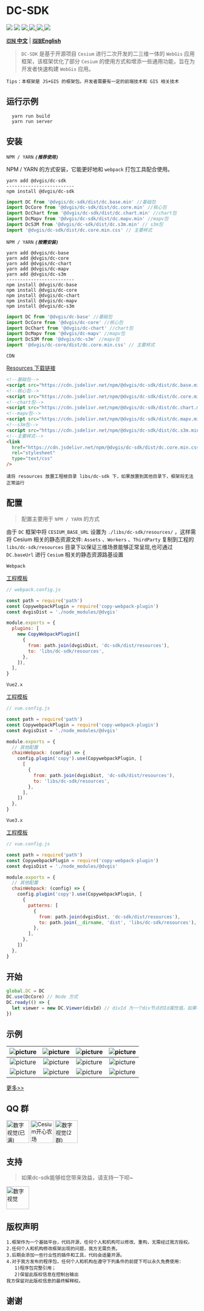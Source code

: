 # DC-SDK

<p>
<img src="https://img.shields.io/github/actions/workflow/status/dvgis/dc-sdk/build.yml"/>
<img src="https://img.shields.io/badge/license-Apache%202-blue"/>
<a href="https://www.npmjs.com/package/@dvgis/dc-sdk" target="_blank">
 <img src="https://img.shields.io/npm/v/@dvgis/dc-sdk?color=orange&logo=npm" />
</a>
<a href="https://www.npmjs.com/package/@dvgis/dc-sdk" target="_blank">
 <img src="https://img.shields.io/npm/dt/@dvgis/dc-sdk?logo=npm"/>
</a>
<a href="https://resource.dvgis.cn/dc-docs/v2.x/zh" target="_blank">
 <img src="https://img.shields.io/badge/docs-online-yellow.svg"/>
</a>
<a href="http://dc.dvgis.cn" target="_blank">
 <img src="https://img.shields.io/badge/demo-online-red.svg"/>
</a>
</p>

[**🇨🇳 中文**](./README_zh.md) | [**🇬🇧English**](./README.md)

> `DC-SDK` 是基于开源项目 `Cesium` 进行二次开发的二三维一体的 `WebGis` 应用框架，该框架优化了部分 `Cesium` 的使用方式和增添一些通用功能，旨在为开发者快速构建 `WebGis` 应用。

```warning
Tips：本框架是 JS+GIS 的框架包。开发者需要有一定的前端技术和 GIS 相关技术
```

## 运行示例

```shell
  yarn run build
  yarn run server
```

## 安装

`NPM / YARN` **_`(推荐使用)`_**

NPM / YARN 的方式安装，它能更好地和 `webpack` 打包工具配合使用。

```shell
yarn add @dvgis/dc-sdk
-------------------------
npm install @dvgis/dc-sdk
```

```js
import DC from '@dvgis/dc-sdk/dist/dc.base.min' //基础包
import DcCore from '@dvgis/dc-sdk/dist/dc.core.min' //核心包
import DcChart from '@dvgis/dc-sdk/dist/dc.chart.min' //chart包
import DcMapv from '@dvgis/dc-sdk/dist/dc.mapv.min' //mapv包
import DcS3M from '@dvgis/dc-sdk/dist/dc.s3m.min' // s3m包
import '@dvgis/dc-sdk/dist/dc.core.min.css' // 主要样式
```

`NPM / YARN` **_`(按需安装)`_**

```shell
yarn add @dvgis/dc-base
yarn add @dvgis/dc-core
yarn add @dvgis/dc-chart
yarn add @dvgis/dc-mapv
yarn add @dvgis/dc-s3m
-------------------------
npm install @dvgis/dc-base
npm install @dvgis/dc-core
npm install @dvgis/dc-chart
npm install @dvgis/dc-mapv
npm install @dvgis/dc-s3m
```

```js
import DC from '@dvgis/dc-base' //基础包
import DcCore from '@dvgis/dc-core' //核心包
import DcChart from '@dvgis/dc-chart' //chart包
import DcMapv from '@dvgis/dc-mapv' //mapv包
import DcS3M from '@dvgis/dc-s3m' //mapv包
import '@dvgis/dc-core/dist/dc.core.min.css' // 主要样式
```

`CDN`

[Resources 下载链接](https://github.com/dvgis/dc-sdk/releases)

```html
<!--基础包-->
<script src="https://cdn.jsdelivr.net/npm/@dvgis/dc-sdk/dist/dc.base.min.js"></script>
<!--核心包-->
<script src="https://cdn.jsdelivr.net/npm/@dvgis/dc-sdk/dist/dc.core.min.js"></script>
<!--chart包-->
<script src="https://cdn.jsdelivr.net/npm/@dvgis/dc-sdk/dist/dc.chart.min.js"></script>
<!--mapv包-->
<script src="https://cdn.jsdelivr.net/npm/@dvgis/dc-sdk/dist/dc.mapv.min.js"></script>
<!--s3m包-->
<script src="https://cdn.jsdelivr.net/npm/@dvgis/dc-sdk/dist/dc.s3m.min.js"></script>
<!--主要样式-->
<link
  href="https://cdn.jsdelivr.net/npm/@dvgis/dc-sdk/dist/dc.core.min.css"
  rel="stylesheet"
  type="text/css"
/>
```

```
请将 resources 放置工程根目录 libs/dc-sdk 下，如果放置到其他目录下，框架将无法正常运行
```

## 配置

> 配置主要用于 `NPM / YARN` 的方式

由于 `DC` 框架中将 `CESIUM_BASE_URL` 设置为 `./libs/dc-sdk/resources/` ，这样需将 Cesium 相关的静态资源文件: `Assets` 、`Workers` 、`ThirdParty` 复制到工程的 `libs/dc-sdk/resources` 目录下以保证三维场景能够正常呈现,也可通过 `DC.baseUrl` 进行 `Cesium` 相关的静态资源路基设置

`Webpack`

[工程模板](https://github.com/cavencj/dc-vue-app)

```js
// webpack.config.js

const path = require('path')
const CopywebpackPlugin = require('copy-webpack-plugin')
const dvgisDist = './node_modules/@dvgis'

module.exports = {
  plugins: [
    new CopyWebpackPlugin([
      {
        from: path.join(dvgisDist, 'dc-sdk/dist/resources'),
        to: 'libs/dc-sdk/resources',
      },
    ]),
  ],
}
```

`Vue2.x`

[工程模板](https://github.com/dvgis/dc-vue)

```js
// vue.config.js

const path = require('path')
const CopywebpackPlugin = require('copy-webpack-plugin')
const dvgisDist = './node_modules/@dvgis'

module.exports = {
  // 其他配置
  chainWebpack: (config) => {
    config.plugin('copy').use(CopywebpackPlugin, [
      [
        {
          from: path.join(dvgisDist, 'dc-sdk/dist/resources'),
          to: 'libs/dc-sdk/resources',
        },
      ],
    ])
  },
}
```

`Vue3.x`

[工程模板](https://github.com/dvgis/dc-vue-next)

```js
// vue.config.js

const path = require('path')
const CopywebpackPlugin = require('copy-webpack-plugin')
const dvgisDist = './node_modules/@dvgis'

module.exports = {
  // 其他配置
  chainWebpack: (config) => {
    config.plugin('copy').use(CopywebpackPlugin, [
      {
        patterns: [
          {
            from: path.join(dvgisDist, 'dc-sdk/dist/resources'),
            to: path.join(__dirname, 'dist', 'libs/dc-sdk/resources'),
          },
        ],
      },
    ])
  },
}
```


## 开始

```js
global.DC = DC
DC.use(DcCore) // Node 方式
DC.ready(() => {
  let viewer = new DC.Viewer(divId) // divId 为一个div节点的Id属性值，如果不传入，会无法初始化3D场景
})
```

## 示例

|  ![picture](http://dc.dvgis.cn/examples/images/baselayer/baidu.png?v=3) | ![picture](http://dc.dvgis.cn/examples/images/baselayer/tdt.png?v=2) | ![picture](http://dc.dvgis.cn/examples/images/baselayer/arcgis.png?v=3) | ![picture](http://dc.dvgis.cn/examples/images/mini-scene/china.gif) |
|  :-----------------------------------------------------------: | :-----------------------------------------------------------: | :------------------------------------------------------------------: | :--------------------------------------------------------------: |
|  ![picture](http://dc.dvgis.cn/examples/images/mini-scene/dfmz.gif) | ![picture](http://dc.dvgis.cn/examples/images/mini-scene/factory.gif?v=1) | ![picture](http://dc.dvgis.cn/examples/images/layer/cluster_circle.gif) | ![picture](http://dc.dvgis.cn/examples/images/model/shp_custom_shader.gif) |
|  ![picture](http://dc.dvgis.cn/examples/images/overlay/polyline_image_trail.gif) | ![picture](http://dc.dvgis.cn/examples/images/overlay/wall_trail.gif?v=1) | ![picture](http://dc.dvgis.cn/examples/images/overlay/water.gif?v=2)  |  ![picture](http://dc.dvgis.cn/examples/images/overlay/plot-overlay.png?v=3)   |

[更多>>](http://dc.dvgis.cn/#/examples)

## QQ 群

<p>
<img src="http://dc.dvgis.cn/examples/images/base/q1.png?v=2" style="width:60px;height:60px" title="数字视觉(已满)"/>
<img src="http://dc.dvgis.cn/examples/images/base/q2.png?v=6" style="width:60px;height:60px" title="Cesium开心农场"/>
<img src="http://dc.dvgis.cn/examples/images/base/q3.png?v=6" style="width:60px;height:60px" title="数字视觉(2群)"/>
</p>

## 支持

> 如果dc-sdk能够给您带来效益，请支持一下呗~
<p>
<img src="http://dc.dvgis.cn/examples/images/base/sponsor.jpg?v=2" style="width:60px;height:60px" title="数字视觉"/>
</p>

## 版权声明

```warning
1.框架作为一个基础平台，代码开源，任何个人和机构可以修改、重构，无需经过我方授权。
2.任何个人和机构修改框架出现的问题，我方无需负责。
3.后期会添加一些行业性的插件和工具，代码会适量开源。
4.对于我方发布的程序包，任何个人和机构在遵守下列条件的前提下可以永久免费使用:
   1)程序包完整引用；
   2)保留此版权信息在控制台输出
我方保留对此版权信息的最终解释权。
```

## 谢谢
